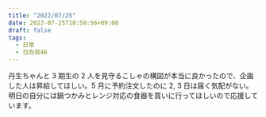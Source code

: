 ```yaml
---
title: "2022/07/25"
date: 2022-07-25T18:59:56+09:00
draft: false
tags:
  - 日常
  - 日向坂46
---
```


丹生ちゃんと 3 期生の 2 人を見守るこしゃの構図が本当に良かったので、企画した人は昇給してほしい。5 月に予約注文したのに 2, 3 日は届く気配がない。明日の自分には鍋つかみとレンジ対応の食器を買いに行ってほしいので応援しています。
